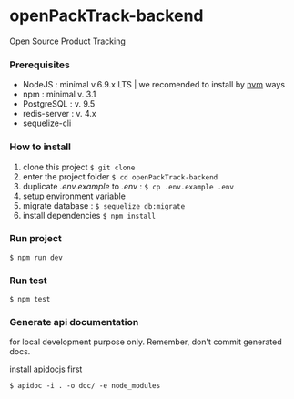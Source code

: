 # openPackTrack-backend
Open Source Product Tracking

### Prerequisites
- NodeJS : minimal v.6.9.x LTS | we recomended to install by [nvm](https://github.com/creationix/nvm) ways
- npm : minimal v. 3.1
- PostgreSQL : v. 9.5
- redis-server : v. 4.x
- sequelize-cli


### How to install

1. clone this project ```$ git clone ```
2. enter the project folder ```$ cd openPackTrack-backend```
3. duplicate _.env.example_ to _.env_ : ```$ cp .env.example .env```
4. setup environment variable
5. migrate database : ```$ sequelize db:migrate```
6. install dependencies ```$ npm install```

### Run project
```$ npm run dev```


### Run test
```$ npm test```


### Generate api documentation
for local development purpose only. Remember, don't commit generated docs.

install [apidocjs](http://apidocjs.com/#install) first

```$ apidoc -i . -o doc/ -e node_modules```
